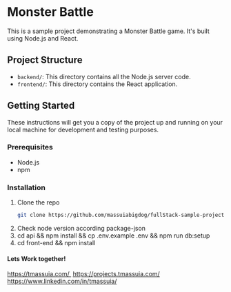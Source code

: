 # Monster Battle

This is a sample project demonstrating a Monster Battle game. It's built using Node.js and React.
  
## Project Structure

- `backend/`: This directory contains all the Node.js server code.
- `frontend/`: This directory contains the React application.

## Getting Started

These instructions will get you a copy of the project up and running on your local machine for development and testing purposes.

### Prerequisites

- Node.js
- npm

### Installation

1. Clone the repo
   ```sh
   git clone https://github.com/massuiabigdog/fullStack-sample-project-node-react.git

2. Check node version according package-json
3. cd api && npm install  && cp .env.example .env && npm run db:setup
4. cd front-end && npm install


#### Lets Work together! 

https://tmassuia.com/ 
https://projects.tmassuia.com/
https://www.linkedin.com/in/tmassuia/
